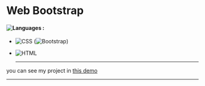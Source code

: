 # Web Bootstrap

#### ![Languages](https://img.shields.io/github/languages/count/zeynab-jalalian/Web--Bootstrap-) :
 - ![CSS](https://img.shields.io/badge/Css-blue) (![Bootstrap](https://img.shields.io/badge/Bootstrap-purple))
 - ![HTML](https://img.shields.io/badge/Html-orange)
 
   
   ---
 you can see my project in [this demo](https://zeynab-jalalian.github.io/web--bootstrap-/)
  ___
